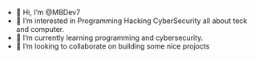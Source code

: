 - 👋 Hi, I’m @MBDev7
- 👀 I’m interested in Programming Hacking CyberSecurity all about teck and computer.
- 🌱 I’m currently learning programming and cybersecurity.
- 💞️ I’m looking to collaborate on building some nice projocts

<!---
MBDev7/MBDev7 is a ✨ special ✨ repository because its `README.md` (this file) appears on your GitHub profile.
You can click the Preview link to take a look at your changes.
--->
